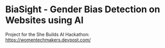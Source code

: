 # BiaSight - Gender Bias Detection on Websites using AI

Project for the She Builds AI Hackathon: https://womentechmakers.devpost.com/
